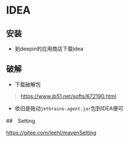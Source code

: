 # IDEA

## 安装

* 到deepin的应用商店下载idea

## 破解

* 下载破解包

> https://www.jb51.net/softs/672190.html

* 依旧是拖动`jetbrains-agent.jar`包到IDEA便可

##　Setting

https://gitee.com/leehl/mavenSetting